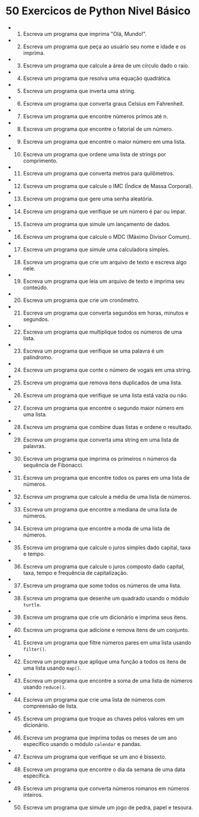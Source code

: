 # 50 Exercicos de Python Nivel Básico

-  1. Escreva um programa que imprima "Olá, Mundo!".
-  2. Escreva um programa que peça ao usuário seu nome e idade e os imprima.
- 3. Escreva um programa que calcule a área de um círculo dado o raio.
- 4. Escreva um programa que resolva uma equação quadrática.
- 5. Escreva um programa que inverta uma string.
- 6. Escreva um programa que converta graus Celsius em Fahrenheit.
- 7. Escreva um programa que encontre números primos até n.
- 8. Escreva um programa que encontre o fatorial de um número.
- 9. Escreva um programa que encontre o maior número em uma lista.
- 10. Escreva um programa que ordene uma lista de strings por comprimento.
- 11. Escreva um programa que converta metros para quilômetros.
- 12. Escreva um programa que calcule o IMC (Índice de Massa Corporal).
- 13. Escreva um programa que gere uma senha aleatória.
- 14. Escreva um programa que verifique se um número é par ou ímpar.
- 15. Escreva um programa que simule um lançamento de dados.
- 16. Escreva um programa que calcule o MDC (Máximo Divisor Comum).
- 17. Escreva um programa que simule uma calculadora simples.
- 18. Escreva um programa que crie um arquivo de texto e escreva algo nele.
- 19. Escreva um programa que leia um arquivo de texto e imprima seu conteúdo.
- 20. Escreva um programa que crie um cronômetro.
- 21. Escreva um programa que converta segundos em horas, minutos e segundos.
- 22. Escreva um programa que multiplique todos os números de uma lista.
- 23. Escreva um programa que verifique se uma palavra é um palíndromo.
- 24. Escreva um programa que conte o número de vogais em uma string.
- 25. Escreva um programa que remova itens duplicados de uma lista.
- 26. Escreva um programa que verifique se uma lista está vazia ou não.
- 27. Escreva um programa que encontre o segundo maior número em uma lista.
- 28. Escreva um programa que combine duas listas e ordene o resultado.
- 29. Escreva um programa que converta uma string em uma lista de palavras.
- 30. Escreva um programa que imprima os primeiros n números da sequência de Fibonacci.
- 31. Escreva um programa que encontre todos os pares em uma lista de números.
- 32. Escreva um programa que calcule a média de uma lista de números.
- 33. Escreva um programa que encontre a mediana de uma lista de números.
- 34. Escreva um programa que encontre a moda de uma lista de números.
- 35. Escreva um programa que calcule o juros simples dado capital, taxa e tempo.
- 36. Escreva um programa que calcule o juros composto dado capital, taxa, tempo e frequência de capitalização.
- 37. Escreva um programa que some todos os números de uma lista.
- 38. Escreva um programa que desenhe um quadrado usando o módulo `turtle`.
- 39. Escreva um programa que crie um dicionário e imprima seus itens.
- 40. Escreva um programa que adicione e remova itens de um conjunto.
- 41. Escreva um programa que filtre números pares em uma lista usando `filter()`.
- 42. Escreva um programa que aplique uma função a todos os itens de uma lista usando `map()`.
- 43. Escreva um programa que encontre a soma de uma lista de números usando `reduce()`.
- 44. Escreva um programa que crie uma lista de números com compreensão de lista.
- 45. Escreva um programa que troque as chaves pelos valores em um dicionário.
- 46. Escreva um programa que imprima todas os meses de um ano específico usando o módulo `calendar` e pandas.
- 47. Escreva um programa que verifique se um ano é bissexto.
- 48. Escreva um programa que encontre o dia da semana de uma data específica.
- 49. Escreva um programa que converta números romanos em números inteiros.
- 50. Escreva um programa que simule um jogo de pedra, papel e tesoura.
